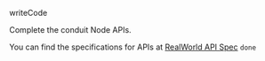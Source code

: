 writeCode

Complete the conduit Node APIs.

You can find the specifications for APIs at [RealWorld API Spec](https://github.com/gothinkster/realworld/tree/master/api)
`done`